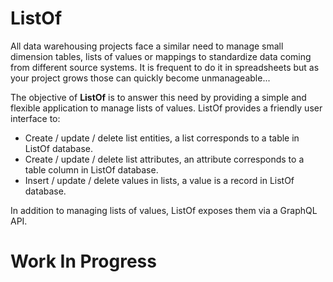 # ListOf
All data warehousing projects face a similar need to manage small dimension tables, lists of values or mappings to standardize data coming from different source systems. It is frequent to do it in spreadsheets but as your project grows those can quickly become unmanageable...

The objective of **ListOf** is to answer this need by providing a simple and flexible application to manage lists of values. ListOf provides a friendly user interface to:
- Create / update / delete list entities, a list corresponds to a table in ListOf database.
- Create / update / delete list attributes, an attribute corresponds to a table column in ListOf database.
- Insert / update / delete values in lists, a value is a record in ListOf database.

In addition to managing lists of values, ListOf exposes them via a GraphQL API.

# Work In Progress
